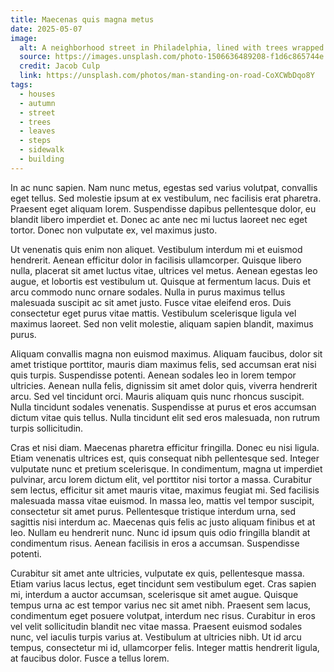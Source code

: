 ```yaml
---
title: Maecenas quis magna metus
date: 2025-05-07
image:
  alt: A neighborhood street in Philadelphia, lined with trees wrapped in string lights
  source: https://images.unsplash.com/photo-1506636489208-f1d6c865744e
  credit: Jacob Culp
  link: https://unsplash.com/photos/man-standing-on-road-CoXCWbDqo8Y
tags:
  - houses
  - autumn
  - street
  - trees
  - leaves
  - steps
  - sidewalk
  - building
---
```


In ac nunc sapien. Nam nunc metus, egestas sed varius volutpat, convallis eget tellus. Sed molestie ipsum at ex vestibulum, nec facilisis erat pharetra. Praesent eget aliquam lorem. Suspendisse dapibus pellentesque dolor, eu blandit libero imperdiet et. Donec ac ante nec mi luctus laoreet nec eget tortor. Donec non vulputate ex, vel maximus justo.

Ut venenatis quis enim non aliquet. Vestibulum interdum mi et euismod hendrerit. Aenean efficitur dolor in facilisis ullamcorper. Quisque libero nulla, placerat sit amet luctus vitae, ultrices vel metus. Aenean egestas leo augue, et lobortis est vestibulum ut. Quisque at fermentum lacus. Duis et arcu commodo nunc ornare sodales. Nulla in purus maximus tellus malesuada suscipit ac sit amet justo. Fusce vitae eleifend eros. Duis consectetur eget purus vitae mattis. Vestibulum scelerisque ligula vel maximus laoreet. Sed non velit molestie, aliquam sapien blandit, maximus purus.

Aliquam convallis magna non euismod maximus. Aliquam faucibus, dolor sit amet tristique porttitor, mauris diam maximus felis, sed accumsan erat nisi quis turpis. Suspendisse potenti. Aenean sodales leo in lorem tempor ultricies. Aenean nulla felis, dignissim sit amet dolor quis, viverra hendrerit arcu. Sed vel tincidunt orci. Mauris aliquam quis nunc rhoncus suscipit. Nulla tincidunt sodales venenatis. Suspendisse at purus et eros accumsan dictum vitae quis tellus. Nulla tincidunt elit sed eros malesuada, non rutrum turpis sollicitudin.

Cras et nisi diam. Maecenas pharetra efficitur fringilla. Donec eu nisi ligula. Etiam venenatis ultrices est, quis consequat nibh pellentesque sed. Integer vulputate nunc et pretium scelerisque. In condimentum, magna ut imperdiet pulvinar, arcu lorem dictum elit, vel porttitor nisi tortor a massa. Curabitur sem lectus, efficitur sit amet mauris vitae, maximus feugiat mi. Sed facilisis malesuada massa vitae euismod. In massa leo, mattis vel tempor suscipit, consectetur sit amet purus. Pellentesque tristique interdum urna, sed sagittis nisi interdum ac. Maecenas quis felis ac justo aliquam finibus et at leo. Nullam eu hendrerit nunc. Nunc id ipsum quis odio fringilla blandit at condimentum risus. Aenean facilisis in eros a accumsan. Suspendisse potenti.

Curabitur sit amet ante ultricies, vulputate ex quis, pellentesque massa. Etiam varius lacus lectus, eget tincidunt sem vestibulum eget. Cras sapien mi, interdum a auctor accumsan, scelerisque sit amet augue. Quisque tempus urna ac est tempor varius nec sit amet nibh. Praesent sem lacus, condimentum eget posuere volutpat, interdum nec risus. Curabitur in eros vel velit sollicitudin blandit nec vitae massa. Praesent euismod sodales nunc, vel iaculis turpis varius at. Vestibulum at ultricies nibh. Ut id arcu tempus, consectetur mi id, ullamcorper felis. Integer mattis hendrerit ligula, at faucibus dolor. Fusce a tellus lorem.
